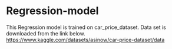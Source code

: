 # Regression-model
This Regression model is trained on car_price_dataset. 
Data set is downloaded from the link below.
https://www.kaggle.com/datasets/asinow/car-price-dataset/data 
